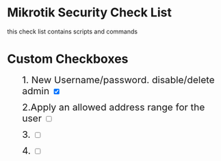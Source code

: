 # Mikrotik Security Check List
this check list contains scripts and commands


<!DOCTYPE html>
<html>
<style>
/* The container */
.container {
  display: block;
  position: relative;
  padding-left: 35px;
  margin-bottom: 12px;
  cursor: pointer;
  font-size: 22px;
  -webkit-user-select: none;
  -moz-user-select: none;
  -ms-user-select: none;
  user-select: none;
}

/* Hide the browser's default checkbox */
.container input {
  position: absolute;
  opacity: 0;
  cursor: pointer;
  height: 0;
  width: 0;
}

/* Create a custom checkbox */
.checkmark {
  position: absolute;
  top: 0;
  left: 0;
  height: 25px;
  width: 25px;
  background-color: #eee;
}

/* On mouse-over, add a grey background color */
.container:hover input ~ .checkmark {
  background-color: #ccc;
}

/* When the checkbox is checked, add a blue background */
.container input:checked ~ .checkmark {
  background-color: #2196F3;
}

/* Create the checkmark/indicator (hidden when not checked) */
.checkmark:after {
  content: "";
  position: absolute;
  display: none;
}

/* Show the checkmark when checked */
.container input:checked ~ .checkmark:after {
  display: block;
}

/* Style the checkmark/indicator */
.container .checkmark:after {
  left: 9px;
  top: 5px;
  width: 5px;
  height: 10px;
  border: solid white;
  border-width: 0 3px 3px 0;
  -webkit-transform: rotate(45deg);
  -ms-transform: rotate(45deg);
  transform: rotate(45deg);
}
</style>
<body>

<h1>Custom Checkboxes</h1>
<label class="container">1. New Username/password. disable/delete admin
  <input type="checkbox" checked="checked">
  <span class="checkmark"></span>
</label>
<label class="container">2.Apply an allowed address range for the user
  <input type="checkbox">
  <span class="checkmark"></span>
</label>
<label class="container">3.
  <input type="checkbox">
  <span class="checkmark"></span>
</label>
<label class="container">4.
  <input type="checkbox">
  <span class="checkmark"></span>
</label>

</body>
</html>

